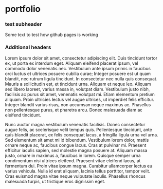 # portfolio
### test subheader
Some text to test how github pages is working

### Additional headers
Lorem ipsum dolor sit amet, consectetur adipiscing elit. Duis tincidunt tortor ex, ut porta ex interdum eget. Aliquam eleifend placerat ipsum, vel commodo dolor venenatis nec. Vestibulum ante ipsum primis in faucibus orci luctus et ultrices posuere cubilia curae; Integer posuere est ut quam blandit, nec rutrum ligula tincidunt. In consectetur nec nulla quis consequat. Mauris a sollicitudin est, et tincidunt urna. Aliquam et neque leo. Aliquam sed libero laoreet, varius massa in, volutpat diam. Vestibulum justo nibh, facilisis ac purus sit amet, venenatis volutpat mi. Etiam elementum pretium aliquam. Proin ultricies lectus vel augue ultrices, ut imperdiet felis efficitur. Integer blandit varius risus, non accumsan neque maximus ac. Phasellus non pellentesque purus, et pharetra arcu. Donec malesuada diam ac eleifend tincidunt.

Nunc auctor magna vestibulum venenatis facilisis. Donec consectetur augue felis, ac scelerisque velit tempus quis. Pellentesque tincidunt, ante quis blandit placerat, ex felis consequat lacus, a fringilla ligula urna vel urna. Sed elementum sit amet mi id bibendum. Vestibulum lorem dolor, mattis ornare neque ac, faucibus congue lacus. Cras at pulvinar mi. Praesent efficitur iaculis sapien, sed molestie magna posuere at. Aliquam massa justo, ornare in maximus a, faucibus in lorem. Quisque semper urna condimentum nisi ultrices eleifend. Praesent vitae eleifend lacus, at fermentum dui. Proin vitae ipsum magna. Curabitur ullamcorper lectus eu varius vehicula. Nulla id erat aliquam, lacinia tellus porttitor, tempor velit. Cras euismod magna vitae neque vulputate iaculis. Phasellus rhoncus malesuada turpis, ut tristique eros dignissim eget.
